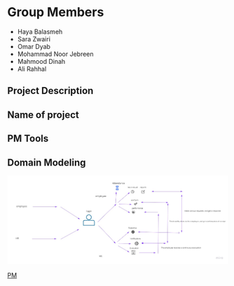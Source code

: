 # Group Members

- Haya Balasmeh
- Sara Zwairi
- Omar Dyab
- Mohammad Noor Jebreen
- Mahmood Dinah
- Ali Rahhal

## Project Description

## Name of project

## PM Tools

## Domain Modeling

![Domain Modeling](Modeling.jpg)

[PM](https://github.com/orgs/Next-Reme/projects/1)

